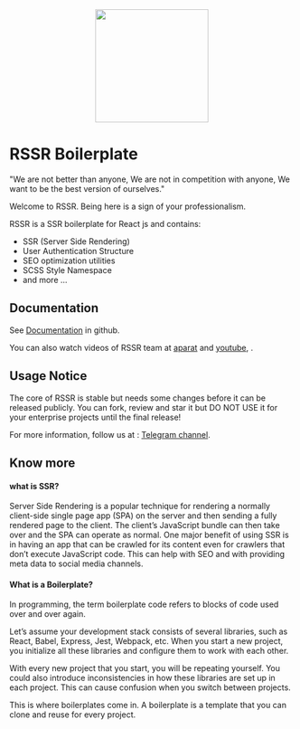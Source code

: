 <div align="center">
  <a href="https://github.com/rssr-org/RSSR">
    <img width="200" src="https://raw.githubusercontent.com/rssr-org/RSSR/master/public/asset/img/rssr-logo.png">
  </a>
</div>

# RSSR Boilerplate
"We are not better than anyone, We are not in competition with anyone, We want to be the best version of ourselves."

Welcome to RSSR. Being here is a sign of your professionalism.

RSSR is a SSR boilerplate for React js and contains:
- SSR (Server Side Rendering)
- User Authentication Structure
- SEO optimization utilities
- SCSS Style Namespace
- and more …

## Documentation
See [Documentation](https://github.com/rssr-org/RSSR-Documentation) in github.

You can also watch videos of RSSR team at [aparat](https://www.aparat.com/user/video/user_list/userid/722589/usercat/413997) and [youtube](https://www.youtube.com/channel/UCNkuorlYEWReSMglMp25yCw), .

## Usage Notice
The core of RSSR is stable but needs some changes before it can be released publicly. You can fork, review and star it but  DO NOT USE it for your enterprise projects until the final release!

For more information, follow us at : [Telegram channel](https://t.me/rssr_org).


## Know more

#### what is SSR?
Server Side Rendering is a popular technique for rendering a normally 
client-side single page app (SPA) on the server and then sending
 a fully rendered page to the client. The client’s JavaScript bundle 
 can then take over and the SPA can operate as normal. One major 
 benefit of using SSR is in having an app that can be crawled 
 for its content even for crawlers that don’t execute JavaScript code. 
 This can help with SEO and with providing meta data to social media channels.


#### What is a Boilerplate?
In programming, the term boilerplate code refers to blocks of code used over and over again.

Let’s assume your development stack consists of several libraries,
 such as React, Babel, Express, Jest, Webpack, etc. When you
  start a new project, you initialize all these libraries 
  and configure them to work with each other.

With every new project that you start, you will be repeating yourself.
 You could also introduce inconsistencies in how these libraries
  are set up in each project. This can cause confusion when you
   switch between projects.

This is where boilerplates come in. A boilerplate is a template that
 you can clone and reuse for every project.
 
 
